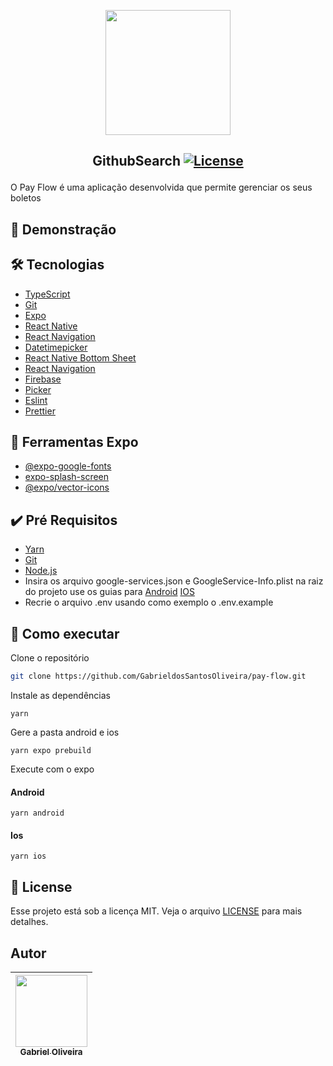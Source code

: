 <p align="center">
<img width="200px"  src="https://user-images.githubusercontent.com/86084272/223594711-50dffd63-f4bb-485e-81a0-8f714d818ae9.png"/> </p>

 ## <p align="center"> GithubSearch <a href="LICENSE"> <img  src="https://img.shields.io/static/v1?label=License&message=MIT&color=&labelColor=202024" alt="License"></a> </p>
O Pay Flow é uma aplicação desenvolvida que permite gerenciar os seus boletos 
## 🔖 Demonstração


## 🛠️ Tecnologias
- [TypeScript](https://www.typescriptlang.org/) 
- [Git](https://git-scm.com/)
- [Expo](https://docs.expo.dev/)
- [React Native](https://reactnative.dev/) 
- [React Navigation](https://reactnavigation.org/)
- [Datetimepicker](https://github.com/react-native-datetimepicker/datetimepicker)
- [React Native Bottom Sheet](https://gorhom.github.io/react-native-bottom-sheet/)
- [React Navigation](https://reactnavigation.org/)
- [Firebase](https://rnfirebase.io/)
- [Picker](https://github.com/react-native-picker/picker)
- [Eslint](https://eslint.org/)
- [Prettier](https://prettier.io/)

## 🔨 Ferramentas Expo
- [@expo-google-fonts](https://docs.expo.dev/guides/using-custom-fonts/)
- [expo-splash-screen](https://docs.expo.dev/guides/splash-screens/)
- [@expo/vector-icons](https://docs.expo.dev/guides/icons/)


## ✔️ Pré Requisitos
- [Yarn](https://classic.yarnpkg.com/lang/en/docs/install)
- [Git](https://git-scm.com/book/en/v2/Getting-Started-Installing-Git)
- [Node.js](https://nodejs.org/en/)
- Insira os arquivo google-services.json e GoogleService-Info.plist na raiz do projeto use os guias para [Android](https://github.com/react-native-google-signin/google-signin/blob/master/docs/android-guide.md) [IOS](https://github.com/react-native-google-signin/google-signin/blob/master/docs/ios-guide.md)
- Recrie o arquivo .env usando como exemplo o .env.example 
## 🚀 Como executar

Clone o repositório
```bash
git clone https://github.com/GabrieldosSantosOliveira/pay-flow.git
```
Instale as dependências
```
yarn 
```
Gere a pasta android e ios
```
yarn expo prebuild
```

Execute com o expo
#### Android
```
yarn android 
```
#### Ios
```
yarn ios
```
## 📝 License
Esse projeto está sob a licença MIT. Veja o arquivo [LICENSE](LICENSE) para mais detalhes.

## Autor
| [<img src="https://avatars.githubusercontent.com/u/86084272?v=4" width=115><br><sub>Gabriel Oliveira</sub>](https://www.linkedin.com/in/gabriel-dos-santos-oliveira-24b67b243/)
| :---: | 

